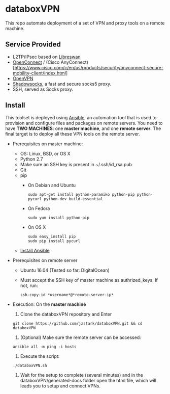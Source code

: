 # databoxVPN

This repo automate deployment of a set of VPN and proxy tools on a remote machine.

## Service Provided

* L2TP/IPsec based on [Libreswan](https://libreswan.org/)
* [OpenConnect](http://www.infradead.org/ocserv/index.html) / (Cisco AnyConnect)[https://www.cisco.com/c/en/us/products/security/anyconnect-secure-mobility-client/index.html]
* [OpenVPN](https://openvpn.net/)
* [Shadowsocks](https://shadowsocks.org/en/index.html), a fast and secure socks5 proxy.
* SSH, served as Socks proxy.

## Install

This toolset is deployed using [Ansible](https://www.ansible.com/), an automation tool that is used to provision and configure files and packages on remote servers. You need to have **TWO MACHINES**: one **master machine**, and one **remote server**. The final target is to deploy all these VPN tools on the remote server.

- Prerequisites on master machine:
  * OS: Linux, BSD, or OS X
  * Python 2.7
  * Make sure an SSH key is present in ~/.ssh/id_rsa.pub
  * Git
  * pip
    * On Debian and Ubuntu

      `sudo apt-get install python-paramiko python-pip python-pycurl python-dev build-essential`
    * On Fedora

      `sudo yum install python-pip`
    * On OS X

      ```
      sudo easy_install pip
      sudo pip install pycurl
      ```
  * [Install Ansible](https://docs.ansible.com/ansible/intro_installation.html)

- Prerequisites on remote server
  * Ubuntu 16.04 (Tested so far: DigitalOcean)
  * Must accept the SSH key of master machine as authrized_keys. If not, run:

    `ssh-copy-id *username*@*remote-server-ip*`

- Execution:
  On the **master machine**
  1. Clone the databoxVPN repository and Enter

    `git clone https://github.com/jzstark/databoxVPN.git && cd databoxVPN`
  1. (Optional) Make sure the remote server can be accessed:

    `ansible all -m ping -i hosts`

  1. Execute the script:

    `./databoxVPN.sh`
  1. Wait for the setup to complete (several minutes) and in the databoxVPN/generated-docs folder open the html file, which will leads you to setup and connect VPNs.  
